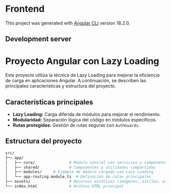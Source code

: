 # Frontend

This project was generated with [Angular CLI](https://github.com/angular/angular-cli) version 18.2.0.

## Development server
# Proyecto Angular con Lazy Loading

Este proyecto utiliza la técnica de Lazy Loading para mejorar la eficiencia de carga en aplicaciones Angular. A continuación, se describen las principales características y estructura del proyecto.

## Características principales

- **Lazy Loading:** Carga diferida de módulos para mejorar el rendimiento.
- **Modularidad:** Separación lógica del código en módulos específicos.
- **Rutas protegidas:** Gestión de rutas seguras con `AuthGuards`.

## Estructura del proyecto

```bash
src/
├── app/
│   ├── core/               # Módulo central con servicios y componentes comunes
│   ├── shared/             # Componentes y utilidades compartidas
│   ├── modules/     # Ejemplo de módulo cargado con Lazy Loading
│   └── app-routing.module.ts  # Definición de rutas principales
├── assets/                 # Recursos estáticos (imágenes, estilos, etc.)
└── index.html              # Archivo HTML principal
